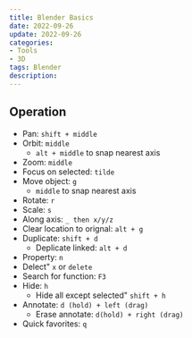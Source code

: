 ```yaml
---
title: Blender Basics
date: 2022-09-26
update: 2022-09-26
categories: 
- Tools
- 3D
tags: Blender
description: 
---
```


## Operation

- Pan: `shift + middle`
- Orbit: `middle`
    - `alt + middle` to snap nearest axis
- Zoom: `middle`
- Focus on selected: `tilde`
- Move object: `g`
    - `middle` to snap nearest axis
- Rotate: `r`
- Scale: `s`
- Along axis: `_ then x/y/z`
- Clear location to orignal: `alt + g`
- Duplicate: `shift + d`
    - Deplicate linked: `alt + d`
- Property: `n`
- Delect" `x` or `delete`
- Search for function: `F3`
- Hide: `h`
    - Hide all except selected" `shift + h`
- Annotate: `d (hold) + left (drag)`
    - Erase annotate: `d(hold) + right (drag)`
- Quick favorites: `q`